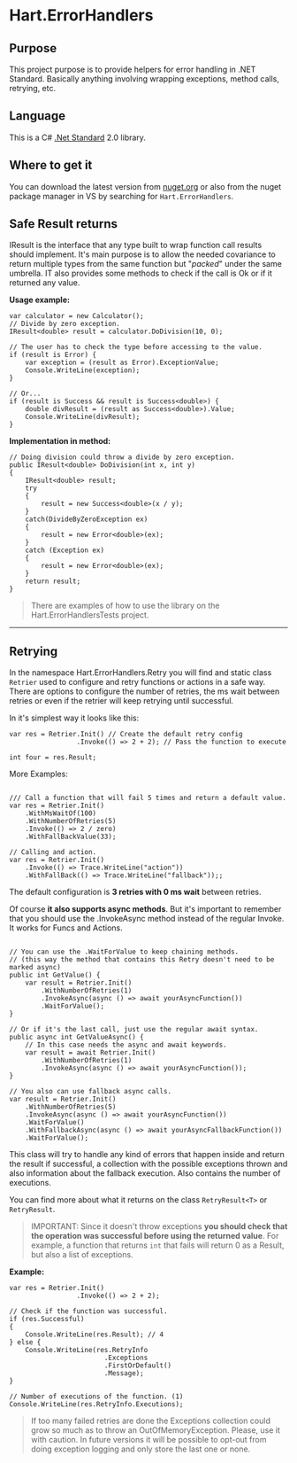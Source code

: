 # Hart.ErrorHandlers

## Purpose

This project purpose is to provide helpers for error handling in .NET Standard. Basically anything involving wrapping exceptions, method calls, retrying, etc.

## Language
This is a C# [.Net Standard](https://docs.microsoft.com/es-es/dotnet/standard/net-standard) 2.0 library. 

## Where to get it
You can download the latest version from [nuget.org](https://www.nuget.org/packages/Hart.ErrorHandlers/) or also from the nuget package manager in VS by searching for `Hart.ErrorHandlers`.

## Safe Result returns
IResult is the interface that any type built to wrap function call results should implement. It's main purpose is to allow the needed covariance to return multiple types from the same function but "*packed*" under the same umbrella. IT also provides some methods to check if the call is Ok or if it returned any value.

**Usage example:**
``` CSharp
var calculator = new Calculator();
// Divide by zero exception.
IResult<double> result = calculator.DoDivision(10, 0);

// The user has to check the type before accessing to the value.
if (result is Error) {
    var exception = (result as Error).ExceptionValue;
    Console.WriteLine(exception);
} 

// Or...
if (result is Success && result is Success<double>) {
    double divResult = (result as Success<double>).Value;
    Console.WriteLine(divResult);
}
```

**Implementation in method:**
``` CSharp
// Doing division could throw a divide by zero exception.
public IResult<double> DoDivision(int x, int y)
{
    IResult<double> result;
    try
    {
        result = new Success<double>(x / y);
    }
    catch(DivideByZeroException ex)
    {
        result = new Error<double>(ex);
    }
    catch (Exception ex)
    {
        result = new Error<double>(ex);
    }
    return result;
}
```

> There are examples of how to use the library on the Hart.ErrorHandlersTests project.

---

## Retrying

In the namespace Hart.ErrorHandlers.Retry you will find and static class `Retrier`
used to configure and retry functions or actions in a safe way. 
There are options to configure the number of retries, the ms wait between retries 
or even if the retrier will keep retrying until successful.

In it's simplest way it looks like this:  
``` CSharp
var res = Retrier.Init() // Create the default retry config
                 .Invoke(() => 2 + 2); // Pass the function to execute

int four = res.Result;

```

More Examples:
``` CSharp

/// Call a function that will fail 5 times and return a default value.
var res = Retrier.Init()
    .WithMsWaitOf(100)
    .WithNumberOfRetries(5)
    .Invoke(() => 2 / zero)
    .WithFallBackValue(33);

// Calling and action.
var res = Retrier.Init()
    .Invoke(() => Trace.WriteLine("action"))
    .WithFallBack(() => Trace.WriteLine("fallback"));;

```

The default configuration is **3 retries with 0 ms wait** between retries.

Of course **it also supports async methods**. But it's important to remember that you
should use the .InvokeAsync method instead of the regular Invoke. It works for
Funcs and Actions.

``` CSharp

// You can use the .WaitForValue to keep chaining methods.
// (this way the method that contains this Retry doesn't need to be marked async)
public int GetValue() {
    var result = Retrier.Init()
        .WithNumberOfRetries(1)
        .InvokeAsync(async () => await yourAsyncFunction())
        .WaitForValue();
}

// Or if it's the last call, just use the regular await syntax.
public async int GetValueAsync() {
    // In this case needs the async and await keywords.
    var result = await Retrier.Init()
        .WithNumberOfRetries(1)
        .InvokeAsync(async () => await yourAsyncFunction());
}

// You also can use fallback async calls.
var result = Retrier.Init()
    .WithNumberOfRetries(5)
    .InvokeAsync(async () => await yourAsyncFunction())
    .WaitForValue()
    .WithFallbackAsync(async () => await yourAsyncFallbackFunction())
    .WaitForValue();
```

This class will try to handle any kind of errors that happen inside and return
the result if successful, a collection with the possible exceptions thrown and 
also information about the fallback execution. Also contains the number of executions.

You can find more about what it returns on the class `RetryResult<T>` or `RetryResult`.

> IMPORTANT: Since it doesn't throw exceptions **you should check that the operation was successful 
before using the returned value**. For example, a function that returns `int` that fails will return 0 as a Result, but also a list of exceptions.

**Example:**
``` CSharp
var res = Retrier.Init()
                 .Invoke(() => 2 + 2);

// Check if the function was successful.
if (res.Successful)
{
    Console.WriteLine(res.Result); // 4  
} else {
    Console.WriteLine(res.RetryInfo
                        .Exceptions
                        .FirstOrDefault()
                        .Message);
}

// Number of executions of the function. (1)
Console.WriteLine(res.RetryInfo.Executions);

``` 

> If too many failed retries are done the Exceptions collection could grow so much as to throw an OutOfMemoryException. Please, use it with caution. In future versions it will be possible to opt-out from doing exception logging and only store the last one or none.
